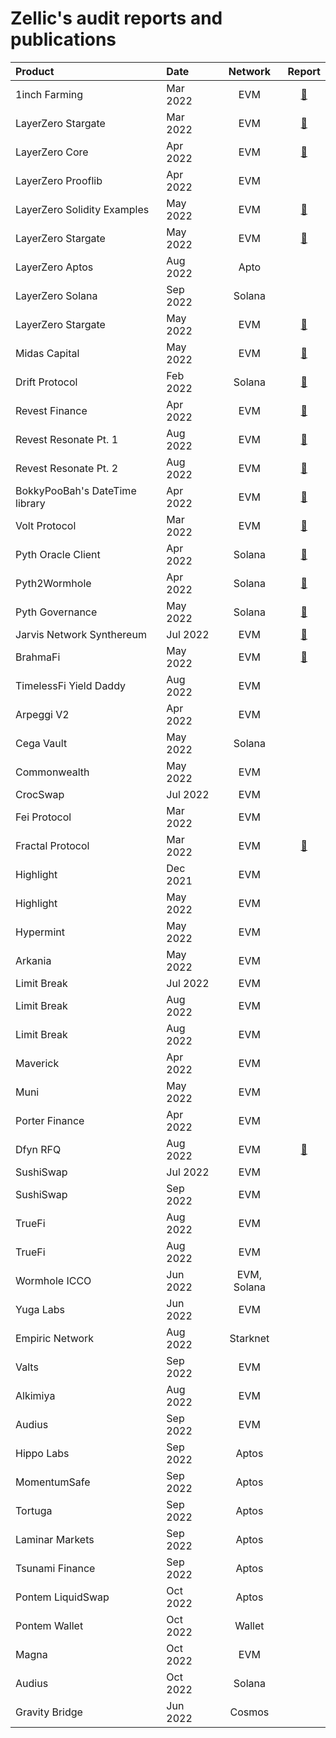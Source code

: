 # Zellic's audit reports and publications

| Product                        | Date     |   Network   |                                  Report                                   |
| :----------------------------- | :------- | :---------: | :-----------------------------------------------------------------------: |
| 1inch Farming                  | Mar 2022 |     EVM     |               [📝](./1inch%20Farming%20Audit%20Report.pdf)                |
| LayerZero Stargate             | Mar 2022 |     EVM     |       [📝](LayerZero%20Stargate%20-%20Zellic%20Audit%20Report.pdf)        |
| LayerZero Core                 | Apr 2022 |     EVM     |        [📝](./LayerZero%20Core%20-%20Zellic%20Audit%20Report.pdf)         |
| LayerZero Prooflib             | Apr 2022 |     EVM     |                                                                           |
| LayerZero Solidity Examples    | May 2022 |     EVM     | [📝](./LayerZero%20Solidity%20Examples%20-%20Zellic%20Audit%20Report.pdf) |
| LayerZero Stargate             | May 2022 |     EVM     | [📝](./LayerZero%20Solidity%20Examples%20-%20Zellic%20Audit%20Report.pdf) |
| LayerZero Aptos                | Aug 2022 |    Apto     |                                                                           |
| LayerZero Solana               | Sep 2022 |   Solana    |                                                                           |
| LayerZero Stargate             | May 2022 |     EVM     | [📝](./LayerZero%20Solidity%20Examples%20-%20Zellic%20Audit%20Report.pdf) |
| Midas Capital                  | May 2022 |     EVM     |                    [📝](./Midas%20Audit%20Report.pdf)                     |
| Drift Protocol                 | Feb 2022 |   Solana    |               [📝](./Drift%20Protocol%20Audit%20Report.pdf)               |
| Revest Finance                 | Apr 2022 |     EVM     |        [📝](./Revest%20Finance%20-%20Zellic%20Audit%20Report.pdf)         |
| Revest Resonate Pt. 1          | Aug 2022 |     EVM     |   [📝](./Revest%20Resonate%20Pt.%201%20-%20Zellic%20Audit%20Report.pdf)   |
| Revest Resonate Pt. 2          | Aug 2022 |     EVM     |   [📝](./Revest%20Resonate%20Pt.%202%20-%20Zellic%20Audit%20Report.pdf)   |
| BokkyPooBah's DateTime library | Apr 2022 |     EVM     |                   [📝](./BokkyPooBahsDateTimeLibrary/)                    |
| Volt Protocol                  | Mar 2022 |     EVM     |         [📝](./Volt%20Protocol%20-%20Zellic%20Audit%20Report.pdf)         |
| Pyth Oracle Client             | Apr 2022 |   Solana    |     [📝](./Pyth%20Oracle%20Client%20-%20Zellic%20Audit%20Report.pdf)      |
| Pyth2Wormhole                  | Apr 2022 |   Solana    |          [📝](./Pyth2Wormhole%20-%20Zellic%20Audit%20Report.pdf)          |
| Pyth Governance                | May 2022 |   Solana    |        [📝](./Pyth%20Governance%20-%20Zellic%20Audit%20Report.pdf)        |
| Jarvis Network Synthereum      | Jul 2022 |     EVM     |  [📝](./Jarvis%20Network%20Synthereum%20-%20Zellic%20Audit%20Report.pdf)  |
| BrahmaFi                       | May 2022 |     EVM     |            [📝](./BrahmaFi%20-%20Zellic%20Audit%20Report.pdf)             |
| TimelessFi Yield Daddy         | Aug 2022 |     EVM     |                                                                           |
| Arpeggi V2                     | Apr 2022 |     EVM     |                                                                           |
| Cega Vault                     | May 2022 |   Solana    |                                                                           |
| Commonwealth                   | May 2022 |     EVM     |                                                                           |
| CrocSwap                       | Jul 2022 |     EVM     |                                                                           |
| Fei Protocol                   | Mar 2022 |     EVM     |                                                                           |
| Fractal Protocol               | Mar 2022 |     EVM     |       [📝](./Fractal%20Protocol%20-%20Zellic%20Audit%20Report.pdf)        |
| Highlight                      | Dec 2021 |     EVM     |                                                                           |
| Highlight                      | May 2022 |     EVM     |                                                                           |
| Hypermint                      | May 2022 |     EVM     |                                                                           |
| Arkania                        | May 2022 |     EVM     |                                                                           |
| Limit Break                    | Jul 2022 |     EVM     |                                                                           |
| Limit Break                    | Aug 2022 |     EVM     |                                                                           |
| Limit Break                    | Aug 2022 |     EVM     |                                                                           |
| Maverick                       | Apr 2022 |     EVM     |                                                                           |
| Muni                           | May 2022 |     EVM     |                                                                           |
| Porter Finance                 | Apr 2022 |     EVM     |                                                                           |
| Dfyn RFQ                       | Aug 2022 |     EVM     |       [📝](./DFYN%20RFQ%20%E2%80%93%20Zellic%20Audit%20Report.pdf)        |
| SushiSwap                      | Jul 2022 |     EVM     |                                                                           |
| SushiSwap                      | Sep 2022 |     EVM     |                                                                           |
| TrueFi                         | Aug 2022 |     EVM     |                                                                           |
| TrueFi                         | Aug 2022 |     EVM     |                                                                           |
| Wormhole ICCO                  | Jun 2022 | EVM, Solana |                                                                           |
| Yuga Labs                      | Jun 2022 |     EVM     |                                                                           |
| Empiric Network                | Aug 2022 |  Starknet   |                                                                           |
| Valts                          | Sep 2022 |     EVM     |                                                                           |
| Alkimiya                       | Aug 2022 |     EVM     |                                                                           |
| Audius                         | Sep 2022 |     EVM     |                                                                           |
| Hippo Labs                     | Sep 2022 |    Aptos    |                                                                           |
| MomentumSafe                   | Sep 2022 |    Aptos    |                                                                           |
| Tortuga                        | Sep 2022 |    Aptos    |                                                                           |
| Laminar Markets                | Sep 2022 |    Aptos    |                                                                           |
| Tsunami Finance                | Sep 2022 |    Aptos    |                                                                           |
| Pontem LiquidSwap              | Oct 2022 |    Aptos    |                                                                           |
| Pontem Wallet                  | Oct 2022 |   Wallet    |                                                                           |
| Magna                          | Oct 2022 |     EVM     |                                                                           |
| Audius                         | Oct 2022 |   Solana    |                                                                           |
| Gravity Bridge                 | Jun 2022 |   Cosmos    |                                                                           |
